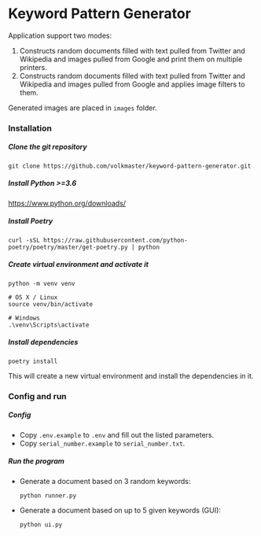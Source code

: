 # Keyword Pattern Generator

Application support two modes:

1. Constructs random documents filled with text pulled from Twitter and Wikipedia and images pulled from Google and print them on multiple printers.
2. Constructs random documents filled with text pulled from Twitter and Wikipedia and images pulled from Google and applies image filters to them.

Generated images are placed in `images` folder.

### Installation

##### Clone the git repository

```
git clone https://github.com/volkmaster/keyword-pattern-generator.git
```

##### Install Python >=3.6

https://www.python.org/downloads/

##### Install Poetry

```
curl -sSL https://raw.githubusercontent.com/python-poetry/poetry/master/get-poetry.py | python
```

##### Create virtual environment and activate it

```
python -m venv venv

# OS X / Linux
source venv/bin/activate

# Windows
.\venv\Scripts\activate
```

##### Install dependencies

```
poetry install
```

This will create a new virtual environment and install the dependencies in it.

### Config and run

##### Config

- Copy `.env.example` to `.env` and fill out the listed parameters.
- Copy `serial_number.example` to `serial_number.txt`.

##### Run the program

- Generate a document based on 3 random keywords:

  `python runner.py`

- Generate a document based on up to 5 given keywords (GUI):

  `python ui.py`
